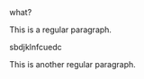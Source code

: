 <html>
<link href="/path/to/style.css" rel="stylesheet"></link>
what?
<link href="/path/to/javascript.js"></script>
</html>

This is a regular paragraph.

<span class="class1" onclick="heartSuprise()">
    <p > sbdjklnfcuedc </p>
 </span> 

This is another regular paragraph.
